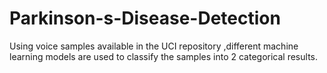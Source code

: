 # Parkinson-s-Disease-Detection
Using voice samples available in the UCI repository ,different machine learning models are used to classify the samples into 2 categorical results.
